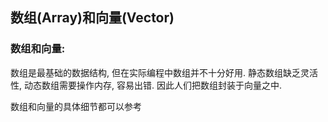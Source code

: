 ## 数组\(Array\)和向量\(Vector\)

### 数组和向量:

数组是最基础的数据结构, 但在实际编程中数组并不十分好用. 静态数组缺乏灵活性, 动态数组需要操作内存, 容易出错. 因此人们把数组封装于向量之中.

数组和向量的具体细节都可以参考



